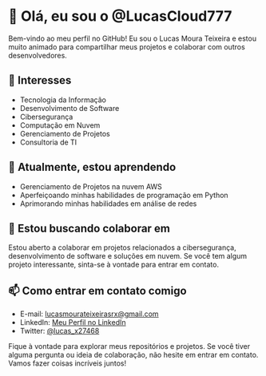 # 👋 Olá, eu sou o @LucasCloud777

Bem-vindo ao meu perfil no GitHub! Eu sou o Lucas Moura Teixeira e estou muito animado para compartilhar meus projetos e colaborar com outros desenvolvedores.

## 👀 Interesses

- Tecnologia da Informação
- Desenvolvimento de Software
- Cibersegurança
- Computação em Nuvem
- Gerenciamento de Projetos
- Consultoria de TI

## 🌱 Atualmente, estou aprendendo

- Gerenciamento de Projetos na nuvem AWS
- Aperfeiçoando minhas habilidades de programação em Python
- Aprimorando minhas habilidades em análise de redes

## 💞️ Estou buscando colaborar em

Estou aberto a colaborar em projetos relacionados a cibersegurança, desenvolvimento de software e soluções em nuvem. Se você tem algum projeto interessante, sinta-se à vontade para entrar em contato.

## 📫 Como entrar em contato comigo

- E-mail: lucasmourateixeirasrx@gmail.com
- LinkedIn: [Meu Perfil no LinkedIn](https://www.linkedin.com/in/lucas-moura-teixeira-sr-x-225833282/)
- Twitter: [@lucas_x27468](https://twitter.com/lucas_x27468)

Fique à vontade para explorar meus repositórios e projetos. Se você tiver alguma pergunta ou ideia de colaboração, não hesite em entrar em contato. Vamos fazer coisas incríveis juntos!
